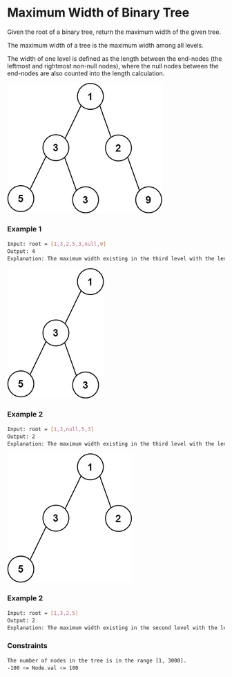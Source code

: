 # Maximum Width of Binary Tree

Given the root of a binary tree, return the maximum width of the given tree.

The maximum width of a tree is the maximum width among all levels.

The width of one level is defined as the length between the end-nodes (the leftmost and rightmost non-null nodes), where the null nodes between the end-nodes are also counted into the length calculation.

[![width1-tree](width1-tree.jpg)]()
### Example 1
```sh
Input: root = [1,3,2,5,3,null,9]
Output: 4
Explanation: The maximum width existing in the third level with the length 4 (5,3,null,9).
```

[![width2-tree](width2-tree.jpg)]()
### Example 2
```sh
Input: root = [1,3,null,5,3]
Output: 2
Explanation: The maximum width existing in the third level with the length 2 (5,3).
```

[![width3-tree](width3-tree.jpg)]()
### Example 2
```sh
Input: root = [1,3,2,5]
Output: 2
Explanation: The maximum width existing in the second level with the length 2 (3,2).
```

### Constraints
```sh
The number of nodes in the tree is in the range [1, 3000].
-100 <= Node.val <= 100
```
